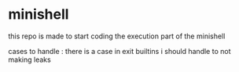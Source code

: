 # minishell
this repo is made to start coding the execution part of the minishell


cases to handle :
there is a case in exit builtins i should handle to not making leaks